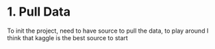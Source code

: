 # 1. Pull Data
To init the project, need to have source to pull the data, to play around I think that kaggle is the best source to start


